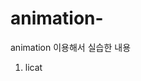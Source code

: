 # animation-
animation 이용해서 실습한 내용
1. licat
<!DOCTYPE html>
<html lang="ko-KR">
  <head>
    <meta charset="UTF-8" />
    <meta name="viewport" content="width=device-width, initial-scale=1.0" />
    <title></title>
    <style>
      .licat {
        width: 168px;
        height: 200px;
        border: 4px solid deepskyblue;
        background-image: url(./images/licat.png);
        background-repeat: no-repeat;
        background-size: auto 100%;
        background-position: left top;

        animation-name: move-licat;
        animation-duration: 1s;
        animation-timing-function: steps(6);
        animation-iteration-count: infinite;
      }

      @keyframes move-licat {
        100% {
          background-position: right bottom;
        }
      }
    </style>
  </head>
  <body>
    <div class="licat"></div>
  </body>
</html>

![move-licat](https://github.com/user-attachments/assets/efd4b617-62d8-48ae-bc0b-c954b099044a)


2. cat
   <!DOCTYPE html>
<html lang="ko-KR">
  <head>
    <meta charset="UTF-8" />
    <meta name="viewport" content="width=device-width, initial-scale=1.0" />
    <title>animation 실습</title>
    <style>
      .cat {
        width: 313px;
        height: 436px;
        background-size: auto 100%;

        animation-name: move-cat;
        animation-duration: 2s;
        animation-direction: alternate;
        animation-iteration-count: infinite;

        animation-timing-function: ease;
      }

      @keyframes move-cat {
        0% {
          background-image: url(./images/cat/3.png);
          transform: translateX(0);
        }

        25% {
          background-image: url(./images/cat/2.png);
          transform: translateX(100px);
        }

        50% {
          background-image: url(./images/cat/1.png);
          transform: translateX(200px);
        }

        75% {
          background-image: url(./images/cat/2.png);
          transform: translateX(300px);
        }

        100% {
          background-image: url(./images/cat/3.png);
          transform: translateX(400px);
        }
      }
    </style>
  </head>
  <body>
    <div class="cat"></div>
  </body>
</html>

![move-cat](https://github.com/user-attachments/assets/6346356a-dbd4-4dca-bba2-d5687cd75402)

3. cafe
   <!DOCTYPE html>
<html lang="ko-KR">
  <head>
    <meta charset="UTF-8" />
    <meta name="viewport" content="width=device-width, initial-scale=1.0" />
    <title>cafe건물 올라오는 애니메이션</title>
    <style>
      .cafe {
        width: 116px;
        height: 180px;
        background-image: url(./images/cafe.png);
        background-size: auto;
        background-repeat: no-repeat;
        background-position: left bottom;

        animation-name: move-cafe;
        animation-duration: 6s;
        animation-iteration-count: infinite;
        animation-timing-function: linear;
        animation-timing-function: steps(33);
      }

      @keyframes move-cafe {
        100% {
          background-position: right top;
        }
      }
    </style>
  </head>
  <body>
    <div class="cafe"></div>
  </body>
</html>

